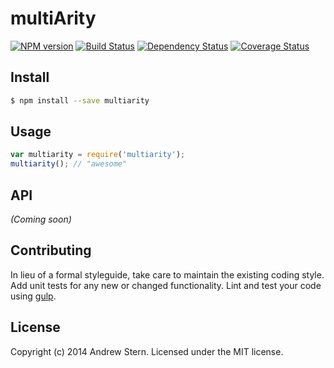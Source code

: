 # multiArity 
[![NPM version][npm-image]][npm-url] [![Build Status][travis-image]][travis-url] [![Dependency Status][daviddm-url]][daviddm-image] [![Coverage Status][coveralls-image]][coveralls-url]




## Install

```bash
$ npm install --save multiarity
```


## Usage

```javascript
var multiarity = require('multiarity');
multiarity(); // "awesome"
```

## API

_(Coming soon)_


## Contributing

In lieu of a formal styleguide, take care to maintain the existing coding style. Add unit tests for any new or changed functionality. Lint and test your code using [gulp](http://gulpjs.com/).


## License

Copyright (c) 2014 Andrew Stern. Licensed under the MIT license.



[npm-url]: https://npmjs.org/package/multiarity
[npm-image]: https://badge.fury.io/js/multiarity.svg
[travis-url]: https://travis-ci.org/androidStern/multiarity
[travis-image]: https://travis-ci.org/androidStern/multiarity.svg?branch=master
[daviddm-url]: https://david-dm.org/androidStern/multiarity.svg?theme=shields.io
[daviddm-image]: https://david-dm.org/androidStern/multiarity
[coveralls-url]: https://coveralls.io/r/androidStern/multiarity
[coveralls-image]: https://coveralls.io/repos/androidStern/multiarity/badge.png
